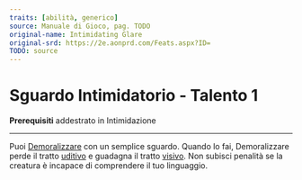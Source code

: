 ```yaml
---
traits: [abilità, generico]
source: Manuale di Gioco, pag. TODO
original-name: Intimidating Glare
original-srd: https://2e.aonprd.com/Feats.aspx?ID=
TODO: source
---
```


# Sguardo Intimidatorio - Talento 1

**Prerequisiti** addestrato in Intimidazione

---

Puoi [Demoralizzare](/azioni/demoralizzare) con un semplice sguardo. Quando lo
fai, Demoralizzare perde il tratto [uditivo](/tratti/uditivo) e guadagna il
tratto [visivo](/tratti/visivo). Non subisci penalità se la creatura è incapace
di comprendere il tuo linguaggio.
